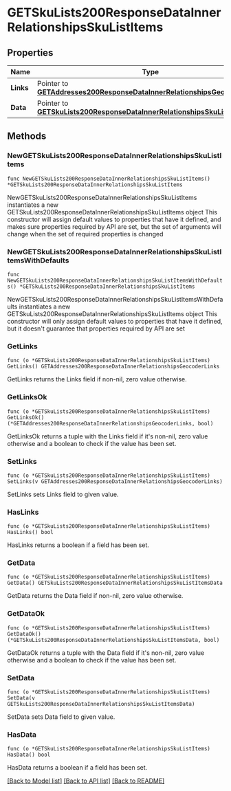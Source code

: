 # GETSkuLists200ResponseDataInnerRelationshipsSkuListItems

## Properties

Name | Type | Description | Notes
------------ | ------------- | ------------- | -------------
**Links** | Pointer to [**GETAddresses200ResponseDataInnerRelationshipsGeocoderLinks**](GETAddresses200ResponseDataInnerRelationshipsGeocoderLinks.md) |  | [optional] 
**Data** | Pointer to [**GETSkuLists200ResponseDataInnerRelationshipsSkuListItemsData**](GETSkuLists200ResponseDataInnerRelationshipsSkuListItemsData.md) |  | [optional] 

## Methods

### NewGETSkuLists200ResponseDataInnerRelationshipsSkuListItems

`func NewGETSkuLists200ResponseDataInnerRelationshipsSkuListItems() *GETSkuLists200ResponseDataInnerRelationshipsSkuListItems`

NewGETSkuLists200ResponseDataInnerRelationshipsSkuListItems instantiates a new GETSkuLists200ResponseDataInnerRelationshipsSkuListItems object
This constructor will assign default values to properties that have it defined,
and makes sure properties required by API are set, but the set of arguments
will change when the set of required properties is changed

### NewGETSkuLists200ResponseDataInnerRelationshipsSkuListItemsWithDefaults

`func NewGETSkuLists200ResponseDataInnerRelationshipsSkuListItemsWithDefaults() *GETSkuLists200ResponseDataInnerRelationshipsSkuListItems`

NewGETSkuLists200ResponseDataInnerRelationshipsSkuListItemsWithDefaults instantiates a new GETSkuLists200ResponseDataInnerRelationshipsSkuListItems object
This constructor will only assign default values to properties that have it defined,
but it doesn't guarantee that properties required by API are set

### GetLinks

`func (o *GETSkuLists200ResponseDataInnerRelationshipsSkuListItems) GetLinks() GETAddresses200ResponseDataInnerRelationshipsGeocoderLinks`

GetLinks returns the Links field if non-nil, zero value otherwise.

### GetLinksOk

`func (o *GETSkuLists200ResponseDataInnerRelationshipsSkuListItems) GetLinksOk() (*GETAddresses200ResponseDataInnerRelationshipsGeocoderLinks, bool)`

GetLinksOk returns a tuple with the Links field if it's non-nil, zero value otherwise
and a boolean to check if the value has been set.

### SetLinks

`func (o *GETSkuLists200ResponseDataInnerRelationshipsSkuListItems) SetLinks(v GETAddresses200ResponseDataInnerRelationshipsGeocoderLinks)`

SetLinks sets Links field to given value.

### HasLinks

`func (o *GETSkuLists200ResponseDataInnerRelationshipsSkuListItems) HasLinks() bool`

HasLinks returns a boolean if a field has been set.

### GetData

`func (o *GETSkuLists200ResponseDataInnerRelationshipsSkuListItems) GetData() GETSkuLists200ResponseDataInnerRelationshipsSkuListItemsData`

GetData returns the Data field if non-nil, zero value otherwise.

### GetDataOk

`func (o *GETSkuLists200ResponseDataInnerRelationshipsSkuListItems) GetDataOk() (*GETSkuLists200ResponseDataInnerRelationshipsSkuListItemsData, bool)`

GetDataOk returns a tuple with the Data field if it's non-nil, zero value otherwise
and a boolean to check if the value has been set.

### SetData

`func (o *GETSkuLists200ResponseDataInnerRelationshipsSkuListItems) SetData(v GETSkuLists200ResponseDataInnerRelationshipsSkuListItemsData)`

SetData sets Data field to given value.

### HasData

`func (o *GETSkuLists200ResponseDataInnerRelationshipsSkuListItems) HasData() bool`

HasData returns a boolean if a field has been set.


[[Back to Model list]](../README.md#documentation-for-models) [[Back to API list]](../README.md#documentation-for-api-endpoints) [[Back to README]](../README.md)


